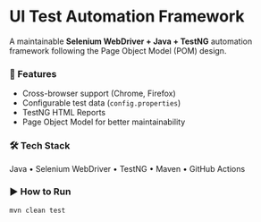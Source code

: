 # UI Test Automation Framework

A maintainable **Selenium WebDriver + Java + TestNG** automation framework following the Page Object Model (POM) design.

### 🚀 Features
- Cross-browser support (Chrome, Firefox)
- Configurable test data (`config.properties`)
- TestNG HTML Reports
- Page Object Model for better maintainability

### 🛠 Tech Stack
Java • Selenium WebDriver • TestNG • Maven • GitHub Actions

### ▶ How to Run
```bash
mvn clean test
